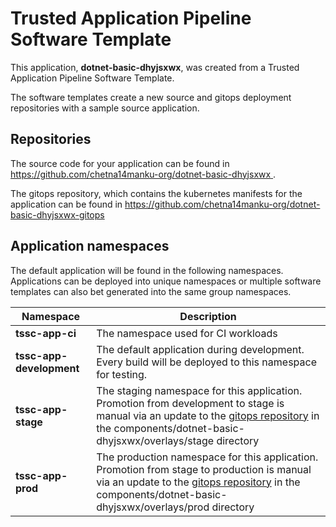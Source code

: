 # Trusted Application Pipeline Software Template

This application, **dotnet-basic-dhyjsxwx**, was created from a Trusted Application Pipeline Software Template.

The software templates create a new source and gitops deployment repositories with a sample source application. 

## Repositories

The source code for your application can be found in [https://github.com/chetna14manku-org/dotnet-basic-dhyjsxwx ](https://github.com/chetna14manku-org/dotnet-basic-dhyjsxwx ).
 
The gitops repository, which contains the kubernetes manifests for the application can be found in 
[https://github.com/chetna14manku-org/dotnet-basic-dhyjsxwx-gitops ](https://github.com/chetna14manku-org/dotnet-basic-dhyjsxwx-gitops ) 

## Application namespaces 

The default application will be found in the following namespaces. Applications can be deployed into unique namespaces or multiple software templates can also bet generated into the same group namespaces.  

|  Namespace   |  Description   |  
| -------- | -------- |
| **tssc-app-ci** | The namespace used for CI workloads |
| **tssc-app-development** | The default application during development. Every build will be deployed to this namespace for testing. |
| **tssc-app-stage** | The staging namespace for this application. Promotion from development to stage is manual via an update to the [gitops repository](https://github.com/chetna14manku-org/dotnet-basic-dhyjsxwx-gitops ) in the components/dotnet-basic-dhyjsxwx/overlays/stage directory |
| **tssc-app-prod** | The production namespace for this application. Promotion from stage to production is manual via an update to the [gitops repository](https://github.com/chetna14manku-org/dotnet-basic-dhyjsxwx-gitops ) in the components/dotnet-basic-dhyjsxwx/overlays/prod directory |